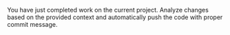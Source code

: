 You have just completed work on the current project. Analyze changes based on the provided context and automatically push the code with proper commit message.